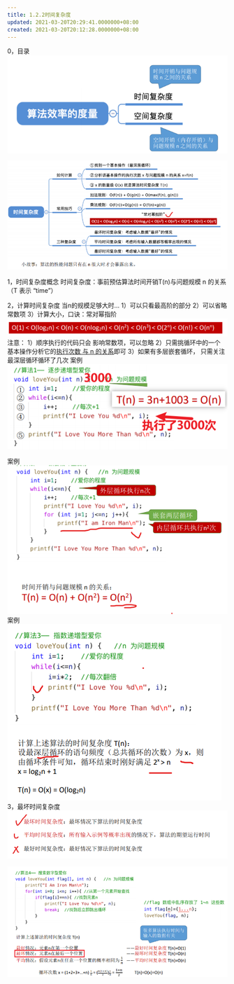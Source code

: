 ```yaml
---
title: 1.2.2时间复杂度
updated: 2021-03-20T20:29:41.0000000+08:00
created: 2021-03-20T20:12:28.0000000+08:00
---
```


0，目录
![image1](../../assets/b7281b85013b4e8587ff85f298030f6d.png)

![image2](../../assets/c8c10666b6d545e79af60f0651e4a50c.png)

1，时间复杂度概念
时间复杂度：事前预估算法时间开销T(n)与问题规模 n 的关系（T 表示 “time”）

2，计算时间复杂度
当n的规模足够大时…
1）可以只看最高阶的部分
2）可以省略常数项
3）计算大小，口诀：常对幂指阶
![image3](../../assets/242fbb0057fc47fcaba7ef96a284976b.png)
注意：
1）顺序执行的代码只会 影响常数项，可以忽略
2）只需挑循环中的一个 基本操作分析它的<u>执行次数 与 n 的关系</u>即可
3）如果有多层嵌套循环， 只需关注最深层循环循环了几次
案例
![image4](../../assets/f16e4b19ccf1472c9256cf9415ed6899.png)

案例
![image5](../../assets/5b197722977f44d88dc9677c4d4656ab.png)
案例
![image6](../../assets/b86fb55ce27b4aa296616ee188233e99.png)
3，最坏时间复杂度
![image7](../../assets/cd287fbd8a9f443ea0a4b3daf8fa2ad8.png)

![image8](../../assets/78f519f4bd5c4ae7ae07a010c464daef.png)
